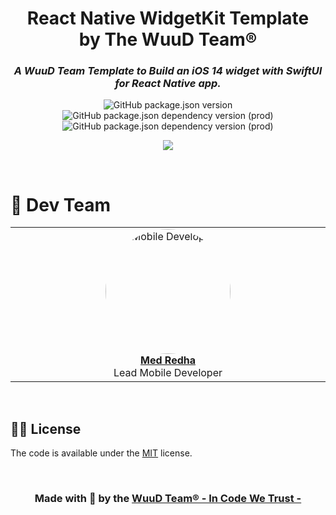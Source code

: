 <div>
    <p align="center">
        <h1 align="center">
            <b align="center">React Native WidgetKit Template</b>
            <br />
            <b align="center">by The WuuD Team® </b>
        </h1>
        <h3 align="center">
            <i align="center">A WuuD Team Template to Build an iOS 14 widget with SwiftUI for React Native app.</i>
        </h3>
    </p>
</div>

<p align="center">
    <img alt="GitHub package.json version" src="https://img.shields.io/github/package-json/v/WuuD-Team/RedhaBoilerplate?style=flat&color=blueviolet&logo=GitHub&label=Version" />
    <img alt="GitHub package.json dependency version (prod)" src="https://img.shields.io/github/package-json/dependency-version/WuuD-Team/RedhaBoilerplate/react-native?style=flat&logo=React&label=React%20Native" />
    <img alt="GitHub package.json dependency version (prod)" src="https://img.shields.io/github/package-json/dependency-version/WuuD-Team/RedhaBoilerplate/dev/typescript?style=flat&color=informational&logo=TypeScript&label=TypeScript&logoColor=yellow" />
</p>

<p align="center"> 
  <img src="https://cdn.freebiesbug.com/wp-content/uploads/2020/06/apple-widgets-ui.png" />
</p>

<br />

# 💪 Dev Team
<table align="center">
<tbody>
  <div>
    <td align="center" valign="top" width="11%">
      <a href="https://github.com/MedRedha">
        <img
          alt="Mobile Developer"
          src="https://github.com/medredha.png?s=75"
          style="border-radius: 50%;"
          width="200"
          height="200"
        />
        <br />
        <b>Med Redha</b>
        <br />
      </a>
      	Lead Mobile Developer
    </td>
  </div>
</tbody>
</table>

<br />

## 👨‍⚖️ License
The code is available under the [MIT](https://github.com/WuuD-Team/RedhaBoilerplate/blob/main/LICENSE) license.

<br />

<h3 align="center">
  <b align="center">
  Made with 💖 by the
    <a href="https://wuud-team.com/">
      WuuD Team® - In Code We Trust -
    </a>
  </b>
</h3>

